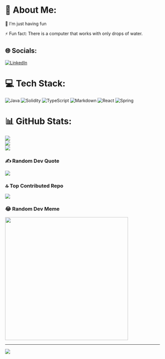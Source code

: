 <!-- Proudly created with GPRM ( https://gprm.itsvg.in ) -->
# 💫 About Me:
🔭 I'm just having fun

⚡ Fun fact: There is a computer that works with only drops of water.

## 🌐 Socials:
[![LinkedIn](https://img.shields.io/badge/LinkedIn-%230077B5.svg?logo=linkedin&logoColor=white)](https://www.linkedin.com/in/miguelrguezglez) 

# 💻 Tech Stack:
![Java](https://img.shields.io/badge/java-%23ED8B00.svg?style=for-the-badge&logo=java&logoColor=white) ![Solidity](https://img.shields.io/badge/Solidity-%23363636.svg?style=for-the-badge&logo=solidity&logoColor=white) ![TypeScript](https://img.shields.io/badge/typescript-%23007ACC.svg?style=for-the-badge&logo=typescript&logoColor=white) ![Markdown](https://img.shields.io/badge/markdown-%23000000.svg?style=for-the-badge&logo=markdown&logoColor=white) ![React](https://img.shields.io/badge/react-%2320232a.svg?style=for-the-badge&logo=react&logoColor=%2361DAFB) ![Spring](https://img.shields.io/badge/spring-%236DB33F.svg?style=for-the-badge&logo=spring&logoColor=white)
# 📊 GitHub Stats:
![](https://github-readme-stats.vercel.app/api?username=miguelrguez16&theme=synthwave&hide_border=true&include_all_commits=false&count_private=false)<br/>
![](https://github-readme-streak-stats.herokuapp.com/?user=miguelrguez16&theme=synthwave&hide_border=true)<br/>
![](https://github-readme-stats.vercel.app/api/top-langs/?username=miguelrguez16&theme=synthwave&hide_border=true&include_all_commits=false&count_private=false&layout=compact)

### ✍️ Random Dev Quote
![](https://quotes-github-readme.vercel.app/api?type=horizontal&theme=radical)

### 🔝 Top Contributed Repo
![](https://github-contributor-stats.vercel.app/api?username=miguelrguez16&limit=5&theme=dark&combine_all_yearly_contributions=true)

### 😂 Random Dev Meme
<img src='https://randommeme-five.vercel.app/' style="height: 400px;"/>

---
[![](https://visitcount.itsvg.in/api?id=miguelrguez16&icon=1&color=8)](https://visitcount.itsvg.in)

<!-- Proudly created with GPRM ( https://gprm.itsvg.in ) -->
